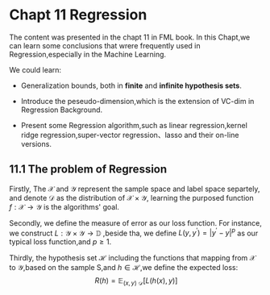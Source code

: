 # Chapt 11 Regression
The content was presented in the chapt 11 in FML book. In this Chapt,we
can learn some conclusions that wrere frequently used in Regression,especially in the Machine Learning.

We could learn:

- Generalization bounds, both in **finite** and  **infinite hypothesis sets**.

- Introduce the peseudo-dimension,which is the extension of VC-dim in Regression Background.

- Present some Regression algorithm,such as linear regression,kernel ridge regression,super-vector regression、lasso and their on-line versions.



## 11.1 The problem of Regression
Firstly, The $\mathcal{X}$ and $\mathcal{Y}$ represent the sample space and label space separtely, and denote $\mathcal{D}$ as the distribution
of $\mathcal{X} \times \mathcal{Y}$, learning the purposed function $f : \mathcal{X} \longrightarrow \mathcal{Y}$ is the algorithms' goal.

Secondly, we define the measure of error as our loss function. For instance, we construct $L:\mathcal{Y} \times \mathcal{Y} \longrightarrow \mathbb{D}$ ,beside tha, we define $L(y,y^{\prime}) = |y^{\prime} - y|^{p}$ as our typical loss function,and $p \geq 1$.

Thirdly, the hypothesis set $\mathcal{H}$ including the functions that mapping from $\mathcal{X}$ to $\mathcal{Y}$,based on the sample S,and $h \in \mathcal{H}$,we define the expected loss:
$$
   R(h) = \mathbb{E}_{(x,y) ~ \mathcal{D}}[L(h(x),y)]
$$
